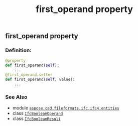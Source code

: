 ﻿---
title: first_operand property
second_title: Aspose.CAD for Python via .NET API References
description: 
type: docs
weight: 50
url: /python-net/aspose.cad.fileformats.ifc.ifc4.entities/ifcbooleanresult/first_operand/
is_root: false
---

## first_operand property

### Definition:
```python
@property
def first_operand(self):
    ...
@first_operand.setter
def first_operand(self, value):
    ...
```

### See Also
* module [`aspose.cad.fileformats.ifc.ifc4.entities`](../../)
* class [`IfcBooleanOperand`](/cad/python-net/aspose.cad.fileformats.ifc.ifc4.types/ifcbooleanoperand)
* class [`IfcBooleanResult`](/cad/python-net/aspose.cad.fileformats.ifc.ifc4.entities/ifcbooleanresult)
